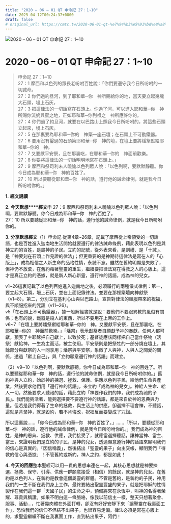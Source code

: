 ```yaml
---
title: "2020 – 06 – 01 QT 申命記 27：1~10"
date: 2025-04-12T00:24:37+0800
draft: false
# original_url: https://cmtc.tw/2020-06-01-qt-%e7%94%b3%e5%91%bd%e8%a8%98-27%ef%bc%9a110
---
```


![2020 – 06 – 01 QT 申命記 27：1~10](/images/qt.jpg   "2020 – 06 – 01 QT 申命記 27：1~10")

# 2020 – 06 – 01 QT 申命記 27：1~10

> 申命記 27：1~10  
> 27：1 摩西和以色列的眾長老吩咐百姓說：「你們要遵守我今日所吩咐的一切誡命。  
> 27：2 你們過約旦河，到了耶和華─你　神所賜給你的地，當天要立起幾塊大石頭，墁上石灰，  
> 27：3 把這律法的一切話寫在石頭上。你過了河，可以進入耶和華─你　神所賜你流奶與蜜之地，正如耶和華─你列祖之　神所應許你的。  
> 27：4 你們過了約旦河，就要在以巴路山上照我今日所吩咐的，將這些石頭立起來，墁上石灰。  
> 27：5 在那裏要為耶和華─你的　神築一座石壇；在石頭上不可動鐵器。  
> 27：6 要用沒有鑿過的石頭築耶和華─你　神的壇，在壇上要將燔祭獻給耶和華─你的　神。  
> 27：7 又要獻平安祭，且在那裏吃，在耶和華─你的　神面前歡樂。  
> 27：8 你要將這律法的一切話明明地寫在石頭上。」  
> 27：9 摩西和祭司利未人曉諭以色列眾人說：「以色列啊，要默默靜聽。你今日成為耶和華─你　神的百姓了。  
> 27：10 所以要聽從耶和華─你　神的話，遵行他的誡命律例，就是我今日所吩咐你的。」

**1.** **經文誦讀**

**2. 今天默想****經文**申 27：9 摩西和祭司利未人曉諭以色列眾人說：「以色列啊，要默默靜聽。你今日成為耶和華─你　神的百姓了。  
27：10 所以要聽從耶和華─你　神的話，遵行他的誡命律例，就是我今日所吩咐你的。

**3. 分享默想經文**（1）申命記 從第4章~26章，記載了摩西從上帝領受的一切話語，也是百姓進入迦南地生活開始就要遵行的律法誡命條例，藉此表明以色列是與神立約的百姓，是屬神的子民。立約的記號，從外表來看，是割禮、是「十誡」、是「神要刻在石頭上作見證的律法」；但更重要的是神期待這律法是寫在人的「心版上」，成為相信之人新生命的品格性情，永誌不忘。雖然在舊約明顯是失敗了，但神仍不放棄，在舊約藉著聖靈的重生，繼續要把律法寫在得救之人的心版上，這才是真正立約的憑據，就是新人新心新靈，遵行神的話語，成為神的兒女。

v1~26這裏記載了以色列百姓進入迦南地之後，必須履行的兩種儀式律例：第一，要立起大石頭，墁上石灰，並在上面記錄律法。並要在那裡築壇向神獻祭（v1~8）。第二，分別立在基利心山與以巴路山，宣告對律法的順服帶來的祝福，與不順服招來的咒詛（v11~26）。  
v5「在石頭上不可動鐵器」，據一般解經書就是說：要他們不要跟異教的風俗有關係；也有的說，鐵器是殺人的東西，所以不要用在上帝的工作上。  
v6~7「在壇上要將燔祭獻給耶和華─你的　神。又要獻平安祭，且在那裏吃，在耶和華─你的　神面前歡樂。」「燔祭」表示獻祭者自願獻予神的奉獻，任何人都可獻，預表了主耶穌把自己獻上，以致於死；基督徒應該同樣把自己當作祭物（活祭）獻給神，一生為主而活，被主使用。平安祭則是把祭牲的一部分燒在壇上，其餘部分與獻祭的人一同享用；燔祭與平安祭，象徵了人與神，人與人之間愛的關係，透過「獻上自己」，與「立約願意遵行神的話語」而建立。

（2）v9~10「以色列啊，要默默靜聽。你今日成為耶和華─你　神的百姓了。所以要聽從耶和華─你　神的話，遵行他的誡命律例，就是我今日所吩咐你的。」舊約神與人立約，始於神的揀選、拯救、保護、供應以色列子民，給他們生命與產業，然後要求他們用「遵行神的話語」，來立約「成為神的兒女」。神給人生命、給人一切，然後要求人聽祂的話，藉此立約「神要作我們的神，我們成為祂的子民」。我們能夠活著，能夠選擇要不要遵行神的話語，都是來自於神的恩典與力量。但若是我們得著了生命的拯救，與生活上的供應，卻選擇不理會神，不聽話，這就是背棄神，就是毀約，若不肯悔改，祝福反而要變成了咒詛。

所以這裏說……「你今日成為耶和華─你　神的百姓了。」……「所以，要聽從耶和華─你　神的話，遵行他的誡命律例，就是我今日所吩咐你的。」我們成為神的百姓，是神的恩典、拯救、供應，我們接受了，就應當選擇聽話，讓神當神、當主、當王，來證明我們是立約的子民，是神的兒女，透過願意遵行神的話語來顯明我們的信心是真實的。「因信稱義」，然後結出「聖靈的果子」向主交帳，顯明我們「得救的信心與憑據」！不管舊約或新約，神人之約，都是如此！

**4. 今天的回應**整本聖經可以用一貫的思想串連在一起，其核心思想就是神要揀選、拯救、保守、引導、供應一群願意接受（相信）的餘民，就是神的兒女。在舊約是以色列人，在新約是教會這個屬靈的群體。不管是舊約，是新約的子民，神用我們的一生不斷在我們身上工作，最終要結出聖靈豐盛的果子，就是把耶穌的性情製作在我們這一群「天國子民」的生命之中，預備將來在永恆中，叫神的名得著榮耀、尊貴與稱讚。如果不明白這一條脈絡，像我以前信主一樣，整天只想著聚會、服事、活動…，忙著靠肉體在外面打轉，卻沒有好好安靜下來「讓聖靈在我裏面工作」，恐怕我們的信仰不但結不出果子，也很容易走偏。律法必須是寫在心版上的，求聖靈繼續不斷在我裏面工作，直到結出果子，阿們！